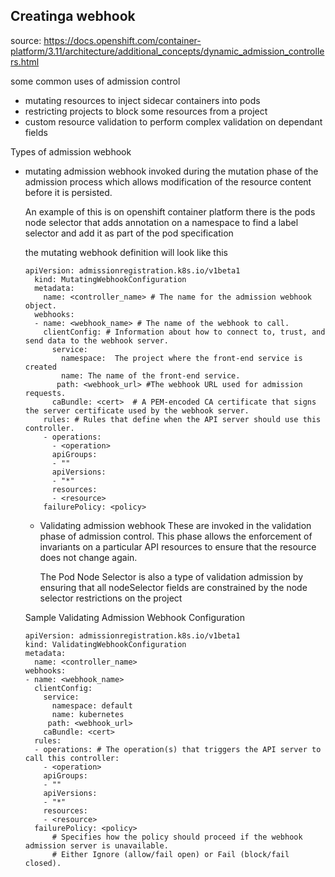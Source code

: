 
## Creatinga webhook

source: https://docs.openshift.com/container-platform/3.11/architecture/additional_concepts/dynamic_admission_controllers.html


some common uses of admission control
- mutating resources to inject sidecar containers into pods
- restricting projects to block some resources from a project
- custom resource validation to perform complex validation on dependant fields


Types of admission webhook

- mutating admission webhook
  invoked during the mutation phase of the admission process which allows modification of the resource
  content before it is persisted.

  An example of this is on openshift container platform there is the pods node selector that adds annotation on a namespace
  to find a label selector and add it as part of the pod specification

  the mutating webhook definition will look like this
  ```
  apiVersion: admissionregistration.k8s.io/v1beta1
    kind: MutatingWebhookConfiguration
    metadata:
      name: <controller_name> # The name for the admission webhook object.
    webhooks:
    - name: <webhook_name> # The name of the webhook to call.
      clientConfig: # Information about how to connect to, trust, and send data to the webhook server.
        service:
          namespace:  The project where the front-end service is created
          name: The name of the front-end service.
         path: <webhook_url> #The webhook URL used for admission requests.
        caBundle: <cert>  #	A PEM-encoded CA certificate that signs the server certificate used by the webhook server.
      rules: # Rules that define when the API server should use this controller.
      - operations:
        - <operation>
        apiGroups:
        - ""
        apiVersions:
        - "*"
        resources:
        - <resource>
      failurePolicy: <policy>

  ```

  - Validating admission webhook
    These are invoked in the validation phase of admission control.
    This phase allows the enforcement of invariants on a particular API
    resources to ensure that the resource does not change again.


    The Pod Node Selector is also a type of validation admission by ensuring that
    all nodeSelector fields are constrained by the node selector restrictions on the
    project

  Sample Validating Admission Webhook Configuration

  ```
  apiVersion: admissionregistration.k8s.io/v1beta1
  kind: ValidatingWebhookConfiguration
  metadata:
    name: <controller_name>
  webhooks:
  - name: <webhook_name>
    clientConfig:
      service:
        namespace: default  
        name: kubernetes
       path: <webhook_url>
      caBundle: <cert>
    rules:
    - operations: # The operation(s) that triggers the API server to call this controller:
      - <operation>
      apiGroups:
      - ""
      apiVersions:
      - "*"
      resources:
      - <resource>
    failurePolicy: <policy>  	
        # Specifies how the policy should proceed if the webhook admission server is unavailable.
        # Either Ignore (allow/fail open) or Fail (block/fail closed).
  ```
